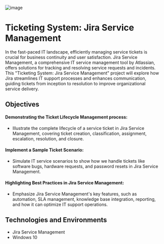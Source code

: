 ![image](https://github.com/user-attachments/assets/067718d7-7f9e-400e-9f0b-c36bc35dd1d0)
<h1> Ticketing System: Jira Service Management </h1>

<p>In the fast-paced IT landscape, efficiently managing service tickets is crucial for business continuity and user satisfaction. Jira Service Management, a comprehensive IT service management tool by Atlassian, offers solutions for tracking and resolving service requests and incidents. This "Ticketing System: Jira Service Management" project will explore how Jira streamlines IT support processes and enhances communication, guiding tickets from inception to resolution to improve organizational service delivery.</p>


<h2>Objectives</h2>

  
<h4>Demonstrating the Ticket Lifecycle Management process: </h4>

- Illustrate the complete lifecycle of a service ticket in Jira Service Management, covering ticket creation, classification, assignment, escalation, resolution, and closure.
  
<h4>Implement a Sample Ticket Scenario: </h4>

- Simulate IT service scenarios to show how we handle tickets like software bugs, hardware requests, and password resets in Jira Service Management.
  
<h4>Highlighting Best Practices in Jira Service Management: </h4>

- Emphasize Jira Service Management's key features, such as automation, SLA management, knowledge base integration, reporting, and how it can optimize IT support operations.


<h2>Technologies and Environments</h2>

- Jira Service Management 
- Windows 10
